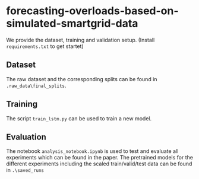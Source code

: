 # forecasting-overloads-based-on-simulated-smartgrid-data


We provide the dataset, training and validation setup.
(Install `requirements.txt` to get startet)

## Dataset 
The raw dataset and the corresponding splits can be found in `.raw_data\final_splits`.
## Training
The script `train_lstm.py` can be used to train a new model.
## Evaluation
The notebook `analysis_notebook.ipynb` is used to test and evaluate all experiments which can be found in the paper. 
The pretrained models for the different experiments including the scaled train/valid/test data can be found in `.\saved_runs`


